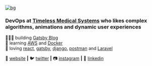 [![bg][banner]][website]

### DevOps at [Timeless Medical Systems][timeless] who likes complex algorithms, animations and dynamic user experiences

👨🏼‍💻 building [Gatsby Blog][website]  
🧠 learning [AWS][AWS] and [Docker][docker]   
💜 loving [react][react], [gatsby][gatsby], [django][django], [postman][postman] and [Laravel][laravel]

🏡 [website][website] **|** 🐦 [twitter][twitter] **|** 📷 [instagram][instagram] **|** 👔 [linkedin][linkedin]

[banner]: https://github.com/pujanb96/pujanb96/blob/master/banner.png?raw=true
[timeless]: http://www.timelessmedical.com/
[react]: http://reactjs.org
[gatsby]: https://gatsbyjs.org
[AWS]: https://aws.amazon.com/
[laravel]: https://laravel.com/
[django]: https://www.djangoproject.com/
[postman]: https://www.postman.com/
[docker]: http://docker.com/
[website]: https://heisenbug.cf/
[twitter]: https://twitter.com/_heisenbug_
[instagram]: https://www.instagram.com/theheisenbug/
[linkedin]: https://www.linkedin.com/in/pujan-bhuva-8b4ab5111/
